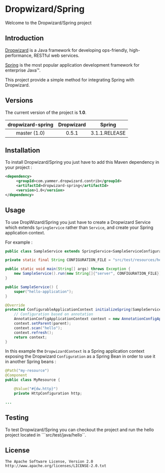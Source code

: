 Dropwizard/Spring
===================================

Welcome to the Dropwizard/Spring project


Introduction
------------

[Dropwizard](http://dropwizard.codahale.com) is a Java framework for developing ops-friendly, high-performance, RESTful web services.

[Spring](http://www.springsource.org/spring-framework) is the most popular application development framework for enterprise Java™.

This project provide a simple method for integrating Spring with Dropwizard.


Versions
------------

The current version of the project is **1.0**.

| dropwizard-spring  | Dropwizard   | Spring        |
|:------------------:|:------------:|:-------------:|
| master (1.0)       | 0.5.1        | 3.1.1.RELEASE |

Installation
------------


To install Dropwizard/Spring you just have to add this Maven dependency in your project :

```xml
<dependency>
     <groupId>com.yammer.dropwizard.contrib</groupId>
     <artifactId>dropwizard-spring</artifactId>
     <version>1.0</version>
</dependency>
```

Usage
------------

To use DropWizard/Spring you just have to create a Dropwizard Service which extends ```SpringService``` rather than ```Service```, and create your Spring application context.

For example :

```java
public class SampleService extends SpringService<SampleServiceConfiguration> {

private static final String CONFIGURATION_FILE = "src/test/resources/hello/hello.yml";

public static void main(String[] args) throws Exception {
    new SampleService().run(new String[]{"server", CONFIGURATION_FILE});
}

public SampleService() {
    super("hello-application");
}

@Override
protected ConfigurableApplicationContext initializeSpring(SampleServiceConfiguration configuration, DropwizardContext parent) throws BeansException {
    // Configuration based on annotation
    AnnotationConfigApplicationContext context = new AnnotationConfigApplicationContext();
    context.setParent(parent);
    context.scan("hello");
    context.refresh();
    return context;
}
```

In this example the ```DropwizardContext``` is a Spring application context exposing the Dropwizard ```Configuration``` as a Spring Bean in order to use it in another Spring beans :

```java
@Path("my-resource")
@Component
public class MyResource {

    @Value("#{dw.http}")
    private HttpConfiguration http;

...
```



Testing
------------

To test Dropwizard/Spring you can checkout the project and run the hello project located in ```src/test/java/hello``.


License
------------

    The Apache Software License, Version 2.0
    http://www.apache.org/licenses/LICENSE-2.0.txt